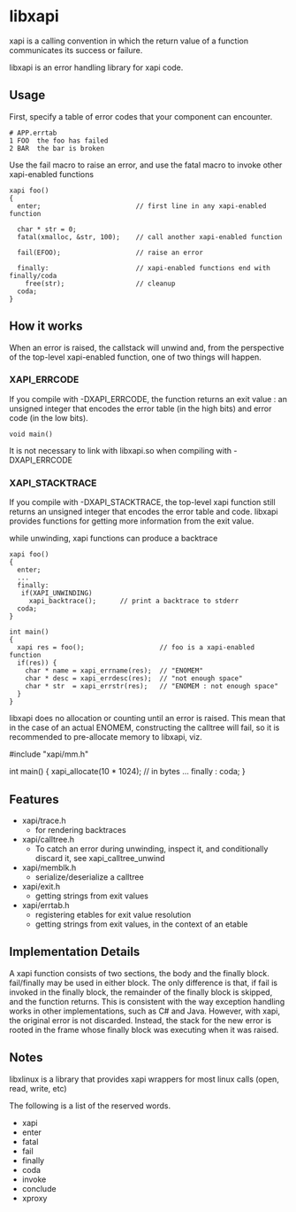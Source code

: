 # libxapi

xapi is a calling convention in which the return value of a function communicates
its success or failure.

libxapi is an error handling library for xapi code.

## Usage

First, specify a table of error codes that your component can encounter.

    # APP.errtab
    1 FOO  the foo has failed
    2 BAR  the bar is broken

Use the fail macro to raise an error, and use the fatal macro to invoke other
xapi-enabled functions

    xapi foo()
    {
      enter;                        // first line in any xapi-enabled function

      char * str = 0;
      fatal(xmalloc, &str, 100);    // call another xapi-enabled function
    
      fail(EFOO);                   // raise an error
    
      finally:                      // xapi-enabled functions end with finally/coda
        free(str);                  // cleanup
      coda;
    }

## How it works

When an error is raised, the callstack will unwind and, from the perspective of
the top-level xapi-enabled function, one of two things will happen.

### XAPI_ERRCODE

If you compile with -DXAPI_ERRCODE, the function returns an exit value : an unsigned
integer that encodes the error table (in the high bits) and error code (in the low bits).

    void main()

It is not necessary to link with libxapi.so when compiling with -DXAPI_ERRCODE

### XAPI_STACKTRACE

If you compile with -DXAPI_STACKTRACE, the top-level xapi function still returns an
unsigned integer that encodes the error table and code. libxapi provides functions
for getting more information from the exit value.

while unwinding, xapi functions can produce a backtrace

    xapi foo()
    {
      enter;
      ...
      finally:
       if(XAPI_UNWINDING)
         xapi_backtrace();      // print a backtrace to stderr
      coda;
    }

    int main()
    {
      xapi res = foo();                   // foo is a xapi-enabled function
      if(res)) {
        char * name = xapi_errname(res);  // "ENOMEM"
        char * desc = xapi_errdesc(res);  // "not enough space"
        char * str  = xapi_errstr(res);   // "ENOMEM : not enough space"
      }
    }

libxapi does no allocation or counting until an error is raised. This mean that
in the case of an actual ENOMEM, constructing the calltree will fail, so it is
recommended to pre-allocate memory to libxapi, viz.

 #include "xapi/mm.h"

 int main() {
   xapi_allocate(10 * 1024);     // in bytes
   ...
   finally : coda;
 }

## Features

* xapi/trace.h
  * for rendering backtraces
* xapi/calltree.h
  * To catch an error during unwinding, inspect it, and conditionally discard it, see xapi_calltree_unwind
* xapi/memblk.h
  * serialize/deserialize a calltree
* xapi/exit.h
  * getting strings from exit values
* xapi/errtab.h
  * registering etables for exit value resolution
  * getting strings from exit values, in the context of an etable

## Implementation Details

A xapi function consists of two sections, the body and the finally block. fail/finally may be used
in either block. The only difference is that, if fail is invoked in the finally block, the remainder
of the finally block is skipped, and the function returns. This is consistent with the way exception
handling works in other implementations, such as C# and Java. However, with xapi, the original
error is not discarded. Instead, the stack for the new error is rooted in the frame whose finally
block was executing when it was raised.

## Notes

libxlinux is a library that provides xapi wrappers for most linux calls (open, read, write, etc)

The following is a list of the reserved words.

* xapi
* enter
* fatal
* fail
* finally
* coda
* invoke
* conclude
* xproxy
